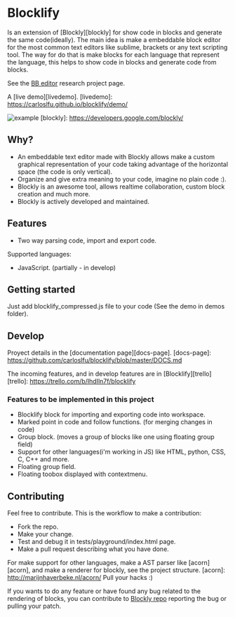# Blocklify

Is an extension of [Blockly][blockly] for show code in blocks and generate the same code(ideally). The main idea is make a embeddable block editor for the most common text editors like sublime, brackets or any text scripting tool. The way for do that is make blocks for each language that represent the language, this helps to show code in blocks and generate code from blocks.

See the [BB editor][bb-editor-git] research project page.

[bb-editor-git]: https://github.com/carloslfu/BB-editor

A [live demo][livedemo].
[livedemo]: https://carloslfu.github.io/blocklify/demo/

![example](https://github.com/carloslfu/blocklify/blob/master/blocklify.jpg)
[blockly]: https://developers.google.com/blockly/

## Why?

- An embeddable text editor made with Blockly allows make a custom graphical representation of your code taking advantage of the horizontal space (the code is only vertical).
- Organize and give extra meaning to your code, imagine no plain code :).
- Blockly is an awesome tool, allows realtime collaboration, custom block creation and much more.
- Blockly is actively developed and maintained.

## Features
- Two way parsing code, import and export code.

Supported languages:
- JavaScript. (partially - in develop)

## Getting started

Just add blocklify_compressed.js file to your code (See the demo in demos folder).

## Develop

Proyect details in the [documentation page][docs-page].
[docs-page]: https://github.com/carloslfu/blocklify/blob/master/DOCS.md

The incoming features, and in develop features are in [Blocklify][trello]
[trello]: https://trello.com/b/IhdIln7f/blocklify


### Features to be implemented in this project
- Blocklify block for importing and exporting code into workspace.
- Marked point in code and follow functions. (for merging changes in code)
- Group block. (moves a group of blocks like one using floating group field)
- Support for other languages(i'm working in JS) like HTML, python, CSS, C, C++ and more.
- Floating group field.
- Floating toobox displayed with contextmenu.

## Contributing
Feel free to contribute. This is the workflow to make a contribution:
- Fork the repo.
- Make your change.
- Test and debug it in tests/playground/index.html page.
- Make a pull request describing what you have done.

For make support for other languages, make a AST parser like [acorn][acorn], and make a renderer for blockly, see the project structure.
[acorn]: http://marijnhaverbeke.nl/acorn/
Pull your hacks :)

If you wants to do any feature or have found any bug related to the rendering of blocks, you can contribute to [Blockly repo][blockly-git] reporting the bug or pulling your patch.

[blockly-git]: https://github.com/google/blockly
